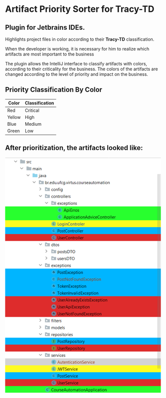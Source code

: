# Artifact Priority Sorter for Tracy-TD
##  Plugin for Jetbrains IDEs. 
Highlights project files in color according to their **Tracy-TD** classification.

When the developer is working,
it is necessary for him to realize which artifacts are most important to the business

The plugin allows the IntelliJ interface to classify artifacts with colors,
according to their criticality for the business.
The colors of the artifacts are changed according to the level
of priority and impact on the business.

## Priority Classification By Color

| Color  | Classification |
|--------|----------------|
| Red    | Critical       |
| Yellow | High           |
| Blue   | Medium         |
| Green  | Low            |


## After prioritization, the artifacts looked like:
![Highlight menu](images/tree-color-class-presentation.png)
